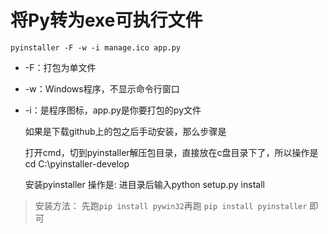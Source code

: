 # 将Py转为exe可执行文件
    pyinstaller -F -w -i manage.ico app.py

* -F：打包为单文件
* -w：Windows程序，不显示命令行窗口
* -i：是程序图标，app.py是你要打包的py文件


    
    如果是下载github上的包之后手动安装，那么步骤是
    
    打开cmd，切到pyinstaller解压包目录，直接放在c盘目录下了，所以操作是
    cd C:\pyinstaller-develop
    
    安装pyinstaller 操作是:
    进目录后输入python setup.py install


> 安装方法：       先跑`pip install pywin32`再跑  `pip install pyinstaller` 即可


